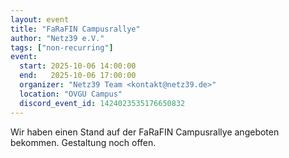 ```yaml
---
layout: event
title: "FaRaFIN Campusrallye"
author: "Netz39 e.V."
tags: ["non-recurring"]
event:
  start: 2025-10-06 14:00:00 
  end:   2025-10-06 17:00:00 
  organizer: "Netz39 Team <kontakt@netz39.de>" 
  location: "OVGU Campus"
  discord_event_id: 1424023535176650832
---
```

Wir haben einen Stand auf der FaRaFIN Campusrallye angeboten bekommen. Gestaltung noch offen.
<!-- event imported from discord manual changes may be overwritten -->
<!-- event imported from discord manual changes may be overwritten -->